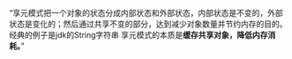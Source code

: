 “享元模式把一个对象的状态分成内部状态和外部状态，内部状态是不变的，外部状态是变化的；然后通过共享不变的部分，达到减少对象数量并节约内存的目的。
经典的例子是jdk的String字符串
享元模式的本质是**缓存共享对象，降低内存消耗。**”

